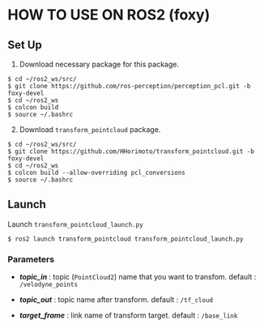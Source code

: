# HOW TO USE ON ROS2 (foxy)

## Set Up
1. Download necessary package for this package.

```shell
$ cd ~/ros2_ws/src/
$ git clone https://github.com/ros-perception/perception_pcl.git -b foxy-devel
$ cd ~/ros2_ws
$ colcon build
$ source ~/.bashrc
```

2. Download `transform_pointcloud` package.

```shell
$ cd ~/ros2_ws/src/
$ git clone https://github.com/HHorimoto/transform_pointcloud.git -b foxy-devel
$ cd ~/ros2_ws
$ colcon build --allow-overriding pcl_conversions
$ source ~/.bashrc
```

## Launch 
Launch `transform_pointcloud_launch.py`

```shell
$ ros2 launch transform_pointcloud transform_pointcloud_launch.py
```

### Parameters

+ ***topic_in*** : topic (`PointCloud2`) name that you want to transfom.
    default : `/velodyne_points`

+ ***topic_out*** : topic name after transform.
    default : `/tf_cloud`

+ ***target_frame*** : link name of transform target.
    default : `/base_link`
